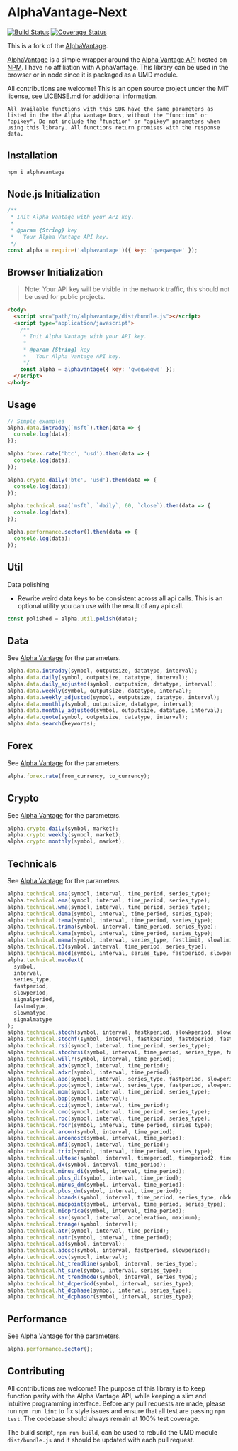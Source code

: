 # AlphaVantage-Next

[![Build Status](https://travis-ci.org/zackurben/alphavantage.svg?branch=master)](https://travis-ci.org/zackurben/alphavantage)
[![Coverage Status](https://coveralls.io/repos/github/zackurben/alphavantage/badge.svg?branch=master)](https://coveralls.io/github/zackurben/alphavantage?branch=master)

This is a fork of the [AlphaVantage](https://github.com/zackurben/alphavantage).

[AlphaVantage](https://github.com/zackurben/alphavantage) is a simple wrapper around the [Alpha Vantage API](https://www.alphavantage.co/documentation/) hosted on [NPM](https://www.npmjs.com/package/alphavantage). I have no affiliation with AlphaVantage. This library can be used in the browser or in node since it is packaged as a UMD module.

All contributions are welcome! This is an open source project under the MIT license, see [LICENSE.md](LICENSE.md) for additional information.

`All available functions with this SDK have the same parameters as listed in the the Alpha Vantage Docs, without the "function" or "apikey". Do not include the "function" or "apikey" parameters when using this library. All functions return promises with the response data.`

## Installation

```bash
npm i alphavantage
```

## Node.js Initialization

```javascript
/**
 * Init Alpha Vantage with your API key.
 *
 * @param {String} key
 *   Your Alpha Vantage API key.
 */
const alpha = require('alphavantage')({ key: 'qweqweqwe' });
```

## Browser Initialization

> Note: Your API key will be visible in the network traffic, this should not be used for public projects.

```html
<body>
  <script src="path/to/alphavantage/dist/bundle.js"></script>
  <script type="application/javascript">
    /**
     * Init Alpha Vantage with your API key.
     *
     * @param {String} key
     *   Your Alpha Vantage API key.
     */
    const alpha = alphavantage({ key: 'qweqweqwe' });
  </script>
</body>
```

## Usage

```javascript
// Simple examples
alpha.data.intraday(`msft`).then(data => {
  console.log(data);
});

alpha.forex.rate('btc', 'usd').then(data => {
  console.log(data);
});

alpha.crypto.daily('btc', 'usd').then(data => {
  console.log(data);
});

alpha.technical.sma(`msft`, `daily`, 60, `close`).then(data => {
  console.log(data);
});

alpha.performance.sector().then(data => {
  console.log(data);
});
```

## Util

Data polishing

- Rewrite weird data keys to be consistent across all api calls. This is an optional utility you can use with the result of any api call.

```javascript
const polished = alpha.util.polish(data);
```

## Data

See [Alpha Vantage](https://www.alphavantage.co/documentation/#time-series-data) for the parameters.

```javascript
alpha.data.intraday(symbol, outputsize, datatype, interval);
alpha.data.daily(symbol, outputsize, datatype, interval);
alpha.data.daily_adjusted(symbol, outputsize, datatype, interval);
alpha.data.weekly(symbol, outputsize, datatype, interval);
alpha.data.weekly_adjusted(symbol, outputsize, datatype, interval);
alpha.data.monthly(symbol, outputsize, datatype, interval);
alpha.data.monthly_adjusted(symbol, outputsize, datatype, interval);
alpha.data.quote(symbol, outputsize, datatype, interval);
alpha.data.search(keywords);
```

## Forex

See [Alpha Vantage](https://www.alphavantage.co/documentation/#fx) for the parameters.

```javascript
alpha.forex.rate(from_currency, to_currency);
```

## Crypto

See [Alpha Vantage](https://www.alphavantage.co/documentation/#digital-currency) for the parameters.

```javascript
alpha.crypto.daily(symbol, market);
alpha.crypto.weekly(symbol, market);
alpha.crypto.monthly(symbol, market);
```

## Technicals

See [Alpha Vantage](https://www.alphavantage.co/documentation/#technical-indicators) for the parameters.

```javascript
alpha.technical.sma(symbol, interval, time_period, series_type);
alpha.technical.ema(symbol, interval, time_period, series_type);
alpha.technical.wma(symbol, interval, time_period, series_type);
alpha.technical.dema(symbol, interval, time_period, series_type);
alpha.technical.tema(symbol, interval, time_period, series_type);
alpha.technical.trima(symbol, interval, time_period, series_type);
alpha.technical.kama(symbol, interval, time_period, series_type);
alpha.technical.mama(symbol, interval, series_type, fastlimit, slowlimit);
alpha.technical.t3(symbol, interval, time_period, series_type);
alpha.technical.macd(symbol, interval, series_type, fastperiod, slowperiod, signalperiod);
alpha.technical.macdext(
  symbol,
  interval,
  series_type,
  fastperiod,
  slowperiod,
  signalperiod,
  fastmatype,
  slowmatype,
  signalmatype
);
alpha.technical.stoch(symbol, interval, fastkperiod, slowkperiod, slowdperiod, slowkmatype, slowdmatype);
alpha.technical.stochf(symbol, interval, fastkperiod, fastdperiod, fastdmatype);
alpha.technical.rsi(symbol, interval, time_period, series_type);
alpha.technical.stochrsi(symbol, interval, time_period, series_type, fastkperiod, slowdperiod, fastdmatype);
alpha.technical.willr(symbol, interval, time_period);
alpha.technical.adx(symbol, interval, time_period);
alpha.technical.adxr(symbol, interval, time_period);
alpha.technical.apo(symbol, interval, series_type, fastperiod, slowperiod, matype);
alpha.technical.ppo(symbol, interval, series_type, fastperiod, slowperiod, matype);
alpha.technical.mom(symbol, interval, time_period, series_type);
alpha.technical.bop(symbol, interval);
alpha.technical.cci(symbol, interval, time_period);
alpha.technical.cmo(symbol, interval, time_period, series_type);
alpha.technical.roc(symbol, interval, time_period, series_type);
alpha.technical.rocr(symbol, interval, time_period, series_type);
alpha.technical.aroon(symbol, interval, time_period);
alpha.technical.aroonosc(symbol, interval, time_period);
alpha.technical.mfi(symbol, interval, time_period);
alpha.technical.trix(symbol, interval, time_period, series_type);
alpha.technical.ultosc(symbol, interval, timeperiod1, timeperiod2, timeperiod3);
alpha.technical.dx(symbol, interval, time_period);
alpha.technical.minus_di(symbol, interval, time_period);
alpha.technical.plus_di(symbol, interval, time_period);
alpha.technical.minus_dm(symbol, interval, time_period);
alpha.technical.plus_dm(symbol, interval, time_period);
alpha.technical.bbands(symbol, interval, time_period, series_type, nbdevup, nbdevdn);
alpha.technical.midpoint(symbol, interval, time_period, series_type);
alpha.technical.midprice(symbol, interval, time_period);
alpha.technical.sar(symbol, interval, acceleration, maximum);
alpha.technical.trange(symbol, interval);
alpha.technical.atr(symbol, interval, time_period);
alpha.technical.natr(symbol, interval, time_period);
alpha.technical.ad(symbol, interval);
alpha.technical.adosc(symbol, interval, fastperiod, slowperiod);
alpha.technical.obv(symbol, interval);
alpha.technical.ht_trendline(symbol, interval, series_type);
alpha.technical.ht_sine(symbol, interval, series_type);
alpha.technical.ht_trendmode(symbol, interval, series_type);
alpha.technical.ht_dcperiod(symbol, interval, series_type);
alpha.technical.ht_dcphase(symbol, interval, series_type);
alpha.technical.ht_dcphasor(symbol, interval, series_type);
```

## Performance

See [Alpha Vantage](https://www.alphavantage.co/documentation/#sector-information) for the parameters.

```javascript
alpha.performance.sector();
```

## Contributing

All contributions are welcome! The purpose of this library is to keep function parity with the Alpha Vantage API, while keeping a slim and intuitive programming interface. Before any pull requests are made, please run `npm run lint` to fix style issues and ensure that all test are passing `npm test`. The codebase should always remain at 100% test coverage.

The build script, `npm run build`, can be used to rebuild the UMD module `dist/bundle.js` and it should be updated with each pull request.
